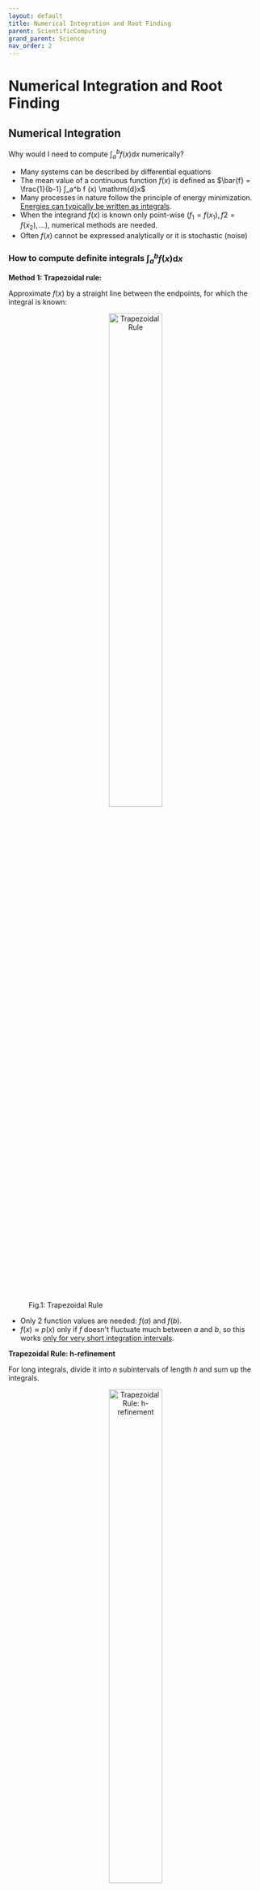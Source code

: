 ```yaml
---
layout: default
title: Numerical Integration and Root Finding
parent: ScientificComputing
grand_parent: Science
nav_order: 2
---
```


# Numerical Integration and Root Finding

## Numerical Integration

Why would I need to compute $∫_a^b f (x) \mathrm{d}x$ numerically?
- Many systems can be described by differential equations
- The mean value of a continuous function $f(x)$ is defined as $\bar{f} = \frac{1}{b-1} ∫_a^b f (x) \mathrm{d}x$ 
- Many processes in nature follow the principle of energy minimization. <ins>Energies can
typically be written as integrals</ins>.
- When the integrand $f (x)$ is known only point-wise $(f_1 = f (x_1), f2 = f (x_2), ...)$, numerical methods are needed.
- Often $f (x)$ cannot be expressed analytically or it is stochastic (noise)

### How to compute definite integrals $∫_a^b f (x) \mathrm{d}x$

**Method 1: Trapezoidal rule:**

Approximate $f(x)$ by a straight line between the endpoints, for which the integral is known:

<figure>
    <div style="text-align:center;">
    <img src="/Images/TrapezoidalRule.png" alt="Trapezoidal Rule" 
    style="width:50%; height:auto;">
    </div>
    <figcaption>Fig.1: Trapezoidal Rule</figcaption>
</figure>

- Only 2 function values are needed: $f(a)$ and $f(b)$. 
- $f(x)≈p(x)$ only if $f$ doesn't fluctuate much between $a$ and $b$, so this works <ins>only for very short integration intervals</ins>. 

**Trapezoidal Rule: h-refinement**

For long integrals, divide it into $n$ subintervals of length $h$ and sum up the integrals. 

<figure>
    <div style="text-align:center;">
    <img src="/Images/hRefinement.png" alt="Trapezoidal Rule: h-refinement" 
    style="width:50%; height:auto;">
    </div>
    <figcaption>Fig.2: Trapezoidal Rule: h-refinement</figcaption>
</figure>

For $h = \frac{b-a}{n}$ and $x_i=a + i \cdot h$:

$$
∫_a^b f(x)d(x) ≈ h\left(\frac{f(x_0)}{2}+\sum_{i=1}^{n-1} f(x_i) + \frac{f(x_n)}{2}\right)
$$

Complexity: $O(N)$ ($N = n+1$ function evaluations needed to compute a 1D integral)

**Method 2: Simpson's Rule**

Approximate $f(x)$ by a parabola defined by 3 points, for which the integral is known:

<figure>
    <div style="text-align:center;">
    <img src="/Images/SimpsonRule.png" alt="Simpson's Rule" 
    style="width:50%; height:auto;">
    </div>
    <figcaption>Fig.3: Simpson's Rule</figcaption>
</figure>

- 3 function values are needed: $f(a), f(b),$ and $f(\frac{a+b}{2})$.
- $f(x) ≈ p(x)$ only if $a$ and $b$ are near each other, so this also works well only for very short integrals. 

Derivation of Simpson's Rule:
- Simpson's Rule approximate $f(x)$ using a quadratic polynomial $p(x)$ that passes through the points $(a, f(a)), (b, f(b))$, and the midpoint $(\frac{a+b}{2}, f(\frac{a+b}{2}))$

- A quadratic polynomial can be written as $p(x) = Ax^2 + Bx + C$

- To determine $A, B,$ and $C$, we can set up the system of equations:

$$
\begin{cases}
    A a^2 + B a + C = f(a) \\
    A b^2 + B b + C = f(b) \\
    A \left( \frac{a + b}{2} \right)^2 + B \left( \frac{a + b}{2} \right) + C = f\left( \frac{a + b}{2} \right)
\end{cases}
$$

- Integral of the quadratic polynomial over [a,b] can be found using basic calculus:

$$
\int_{a}^{b} p(x) \, dx = \int_{a}^{b} (A x^2 + B x + C) \, dx
$$

- This evaluate to:

$$
A \left[ \frac{x^3}{3} \right]_{a}^{b} + B \left[ \frac{x^2}{2} \right]_{a}^{b} + C \left[ x \right]_{a}^{b}
$$

By solving the system of equations and integrating, the integral of the polynomial can be approximated in the form:

$$
\int_{a}^{b} f(x) \, dx \approx \frac{b - a}{6} \left[ f(a) + 4 f\left( \frac{a + b}{2} \right) + f(b) \right]
$$

**Simpson's Rule: h-refinement, p-refinement**

<figure>
    <div style="text-align:center;">
    <img src="/Images/SimpsonHPRefinement.png" alt="Simpson's Rule: h-refinement, p-refinement" 
    style="width:50%; height:auto;">
    </div>
    <figcaption>Fig.4: Simpson's Rule: h-refinement, p-refinement</figcaption>
</figure>

- Complexity: $O(N)$
- 2nd refinement technique: Increase the degree of the polynomial (1: linear, 2: quadratic, 3: cubic eetc.). This is called <ins>p-refinement</ins>
- These polynomials are also called basis functions or shape functions.

**Practical Issues**
- Non-Uniform Grid Spacing
    - E.g., if the values are coming from expensive experiments or simulation output
    - Apply an integration formula for one interval to each subinterval
- Noisy Data
    - What if the function values $f_1. f_2, \ldots$ are stochastic/unreliable?
        - Fit a model function to the data first, then integrate that function
        - Aggregate the data into bins, and use the bin averages to integrate 

**Convergence Order**

$$
∫_a^b f(x)d(x) = \sum_{i=1}^n p(x) dx + e(f, p, a, b, h), \quad h = x_i - x_{i-1}
$$

- How big is the error $e$ made with these approximations?
- How to compare different numerical integration methods?

>**Definition: Convergence order of an integration method**
The exponent $\alpha$ of the resolution $h$ with which the error $e$ asymptotically decreases according to $\lvert e \rvert ∼ h^{\alpha}$

- Trapezoidal rule: $e = O(h^2)$ (2nd-order h-convergence)
- Simpson's rule: $e = O(h^4)$ (4th-order h-convergence)

These two methods are examples of composite Newton-Cotes rules. There are many more such integration methods that use other types of polynomials. 

**Convergence Plot**
- Higher convergence order is generally better.
- Like the Landau notation for algorithmic complexity, it says nothing about the absolute error, only how the error scales if $h$ is reduced. 

<figure>
    <div style="text-align:center;">
    <img src="/Images/ConvergencePlot.png" alt="Convergence Plot" 
    style="width:50%; height:auto;">
    </div>
    <figcaption>Fig.5: Convergence Plot for Trapezoidal rule and Simpson's rule</figcaption>
</figure>

When the relative error approaches the limit of double precision (around $10^{-16}$), numerical fluctuation and deviation emerges. 

**Newton-Cotes formulas**

- The Newton-Cotes rules use polynomials with degree $k: p(x) = a_k x^k + \ldots + a_1x + a_0$
- They integrate polynomials with degree $k+1$ exactly if $k$ is even, degree $k$ if $k$ is odd. 
- They are therefore said to have precision order $k+1$ or $k$ (not to be confused with the h-convergence order!)
- The precision order of these formulas is $k+1$ for even $k$ and $k$ for odd $k$. This means the rule exactly integrates polynomials up to this degree. 

<figure>
    <div style="text-align:center;">
    <img src="/Images/NewtonCotesExample.png" alt="Newton-Cotes Example" 
    style="width:50%; height:auto;">
    </div>
    <figcaption>Fig.6: Newton-Cotes Example with k = 0 (Midpoint Rule)</figcaption>
</figure>

- Two classes of Newton-Cotes formulas: Open and closed
- Closed formulas use endpoints $x_0 = a$ and $x_k = b$ as integration points
- Open formulas use only points in the interior of the interval

**Maximizing Efficiency of Numerical Integration**

Numerical integration is also called numerical quadrature or just quadrature
- Quadratures are often selected based on precision per computational cost
- To measure cost, the number of function evaluations is usually taken
- With N function values, what’s the maximal precision order a quadrature can have?
- Or: If we want a quadrature of a specific order, how many function evaluations are
needed at minimum?
- This question will be crucial later, e.g., for the finite element method

**Method 3: Gaussian Quadrature**

It can be proven that Gaussian quadrature has the largest possible precision order: $2N-1$ for $N$ function evaluations in $1D$.
- It means that Gaussian quadrature can exactly integrate any polynomial of degree up to $2N - 1$. 

$$
∫_{-1}^1 f(x) dx ≈ \sum_{i=1}^N w_i f(x_i)
$$

For a desired $N$, the question is then only how to choose the nodes $x_i$ and integration weights $w_i$. These are called the Gauss points and Gauss weights. 

Gaussian quadrature is optimal in the sense that it is exact for the polynomial with highest possible degree:

$f (x) = a_{2N−1}x^{2N−1} + ... + a_1x + a_0$

Gauss points are usually defined on the interval [-1, 1]. For any integration bounds $a, b$ transform the problem according to:

$$
∫_{-1}^1 f(x) dx = \frac{b-a}{2}∫_{-1}^1f(\frac{b-a}{2}ξ + \frac{a+b}{2}) dξ
$$

The normalized variable $ξ \in [-1,1]$ is also called barycentric coordinate. 

Gauss points and corresponding weights for integration with maximal order can be defined also in higher dimensions. 

### Multidimensional integrals: $∫_{a_N}^{b_N} \ldots ∫_{a_2}^{b_2} ∫_{a_1}^{b_1} f(x_1, x_2, \ldots, x_N) \mathrm{d}x_1, \mathrm{d}x_2 \ldots \mathrm{d}x_N$

How to integrate multidimensional integrals?
- As long as the integration bounds are constant (independent from each other), i.e., the integration domain is a box, one can use the tensor product rule:

Curse of dimensionality: Number of quadrature points $N ~ n^d$ explodes exponentially with the dimension $d$. 

**Method 4: Monte Carlo Sampling**

Monte Carlo (MC) methods are generally all computational methods that use random numbers (not just for integration)

Draw random quadrature points $x_i$ from a uniform distribution in [a, b] and calculate the mean function value:

$$
\int_{a}^{b} f(x) \, dx = (b - a) \langle f(x) \rangle \approx \frac{b - a}{N} \sum_{i=1}^{N} f(x_i)
$$

**Method 5: Shooting Method (Acceptance-Rejection Method)**

Another Monte Carlo method:
1. Choose $y_{min}, y_{max}$ such that $y_{min} \leq f(x) \leq y_{max}$ for all $x \in [a, b]$. This might be hard to do if $f$ is unknown
2. Draw random coordinates uniformly in the box: $(x_i, y_i) \in [a,b] \times [y_{min}, y_{max}]$
3. Count the fraction of coordinates $\rho \in [0, 1]$ for which $y_i < f(x_i)$
4. Evaluate the integral as follows: 

$$
\int_{a}^{b} f(x) \, dx \approx (b - a) \left( \rho y_{\text{max}} + (1 - \rho) y_{\text{min}} \right)
$$

This also works with points $(x_i, y_i)$ on a regular rectangular grid. It is then not a Monte Carlo method anymore. 
- Monte Carlo methods rely on randomness to sample points. The randomness helps in approximating the integral, especially in higher dimensions or for complex functions
- The points $(x_i, y_i)$ are randomly distributed within the integration domain, which allows for statistical techniques to estimate the integral. 
- If the points are placed on a regular rectangular grid, the randomness is removed. The method then becomes a deterministic numerical integration method, similar to Trapezoidal Rule or Simpson's Rule. 

The shooting method can be generalized to high-dimensional, non-regular domains:
1. Choose a box $B$ that fully contains the integration domain $Ω (Ω ⊂ B)$
2. Calculate the box volume $\lvert B \rvert$ 
3. Draw $N$ random coordinates $\bar{x_i} \in B$
4. Count the number $M$ of coordinates for which $\bar{x_i} \in Ω$
5. Evalulate the integral as follows:

$$
\int_{\Omega} f(\vec{x}) \, d\vec{x} \approx \frac{|B|}{N} \sum_{i=1}^{M} f(\vec{x}_i)
$$

For $f(\vec{x}) ≡ 1$, this yields the volume of the domain: 

$$
|\Omega| = \int_{\Omega} d\vec{x} \approx |B| \frac{M}{N}
$$

**Curse of Dimensionality**
- For classical quadrature methods with h-convergence order $α$: Error is $O(h^α)$
- Using the tensor product rule, one can solve d-dimensional integrals with $N ∼ 1/h^d$ integration points
- Total error in d dimensions: $O(N^{−α/d})$
    - $E ∼ h^α$
    - $N ∼ 1/h^d$
    - $h ∼ N^{−1/d}$
    - $E ∼ N^{−α/d}$
- Number of function evaluations $N$ needed to achieve a certain precision $P$: $N = O(P^{d/α})$ (Exponential complexity!)
    - To achieve desired precision $P$, we need to set the error $E$ to $P$: $E∼P∼N^{-α/d}$
    - $N∼P^{-d/α}$

- For high-dimensional domains, this is getting very slow
- The dimensions can be space $(x,y,z)$, time $(t)$, or any number of other parameters

Central limit theorem ⇒ for MC integration the error is $O(N^{-1/2})$
- With MC integration, the scaling of the error is independent of $d$
- Trapezoidal rule: $α = 2$, so MC is more efficient in $d > 4$ dimensions
- Simpson’s rule: $α = 4$, so MC is more efficient in $d > 8$ dimensions

**Advantages and disadvantages of Monte Carlo integration**
Advantgaes:
- No curse of dimensionality; very efficient for high-dimensional problems
- Easy to implement
- Can handle very complex integration domains
Disadvantages:
- Slow convergence for small $d$: error is $O(1/\sqrt{N})$
- Random nature of results

## Numerical Root Finding

A very frequent problem in science: find $\vec{x^∗}$ such that $f (\vec{x^∗}) = 0$ for a nonlinear function $f$.

>**Definition: Root of a function**
A point $\vec{x^∗}$ where $f (\vec{x^∗}) = 0$ is called a root of $f$.

- A root of a function f is also called a zero of $f$.
- How to find roots numerically?
- How to compare the suitability and efficiency of different methods?
- What if there are multiple solutions?

**Method 1: Bisection Method**

The simplest method to find the root of $f$.

Start with $a < b$ such that $f (a)$ and $f (b)$ have opposite sign. If f is continuous, there must
be at least one root in $[a, b]$

One also needs to define a small error tolerance $tol_x . 0$

<figure>
    <div style="text-align:center;">
    <img src="/Images/BisectionRule.png" alt="Newton-Cotes Example">
    </div>
    <figcaption>Fig.7: Bisection Rule</figcaption>
</figure>

Properties of the bisection method:

Pros:
- Very simple
- Very robust
- Derivative-free (does not require $f'(x)$ to be known)
- Tunable precision ($tol_x$)

Cons:
- Finding $a$ and $b$ that fulfill the initial requirements is not always easy
- Relatively slow compared to more advanced methods
- If there are multiple roots in $[a, b]$, it is unclear which one is found
- Difficult to generalize to multi-dimensional problems

**Method 2: Regula falsi**

Regula falsi is very similar to the bisection method. The main difference is that $c$ is not the
interval midpoint, but the x-intercept of the line connecting $(a, f (a))$ with $(b, f (b))$.

Start with $a < b$ such that $f (a)$ and $f (b)$ have opposite sign. If $f$ is continuous, there must
be at least one root in $[a, b]$.

<figure>
    <div style="text-align:center;">
    <img src="/Images/RegulaFalsi.png" alt="Newton-Cotes Example">
    </div>
    <figcaption>Fig.8: Regula Falsi Rule</figcaption>
</figure>

Properties of the Regula Falsi:

Regula Falsi has essentially the same advantages and disadvantages as the bisection method, but it is often faster.
- The interval $[a, b]$ does not always shrink to zero
- If $sign(f ′′(x)) ≡ const$. in $[a, b]$, one of the end
points $a$ or $b$ remains stationary
- Therefore, the termination criterion is two-sided:
If $c − a < tol_x$ or $b − c < tol_x$ , return $x^* = c$
- If $f (x)$ is almost linear near $x^∗$, the convergence can be faster than with bisection
- If $f$ is exactly linear $(f (x) = mx + n)$, the root is found in one step

There are several advanced methods that extend the regula falsi to improve its convergence further.

**Method 3: Secant Method**

What if finding $a$ and $b$ with sign$(f (a)) \neq sign(f (b))$ is too difficult?

The secant method also starts with two initial points $x_0$ and $x_1$, but does not require that $sign(f (x_0)) \neq sign(f (x_1))$.

<figure>
    <div style="text-align:center;">
    <img src="/Images/SecantMethod.png" alt="Newton-Cotes Example">
    </div>
    <figcaption>Fig.9: Secant Method</figcaption>
</figure>

In the computation of $x_{i+1}$, isn't there numerical cancellation?
- Yes, but it is no problem here because $x_{i+1} = x_u + ∆x$ with an ever smaller $∆x$. 

Properties of the secant method

Pros:
- Quite simple
- Easier-to-find starting points compared to bisection or regula falsi
- Derivative-free (does not require $f'(x)$ to be known)
- Tunable precision ($tol_X$)
- Faster convergence than bisection or regula falsi

Cons:
- No guaranteed convergence (only local convergence)
- Algorithm can jump around extremely and can get trapped in finite looks
- For multiple roots, it is unclear which one is found. 

Generalization to multi-dimensional problems: Broyden's method

**Method 4: Newton-Raphson method**

There is a famous method that converges even faster locally, and requires only one initial guess $x_0$: The Newton–Raphson method (or just Newton’s method).
The next point $x_{i+1}$ is the x-intercept of the tangent of $f$ at $x_i$:

<figure>
    <div style="text-align:center;">
    <img src="/Images/NewtonRaphson.png" alt="Newton-Cotes Example">
    </div>
    <figcaption>Fig.10: Newton-Raphson Method</figcaption>
</figure>

Newton's method requires the derivative of $f$ to be known: $f'(x_i) = \frac{df}{dx}(x_i)$

### How to solve nonlinear equations, i.e., find $x$ for which $f(x) = 0$

### Bisection method, regula falsi, secant method, Newton’s method

### Theory: Convergence order